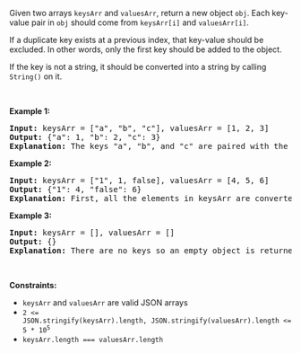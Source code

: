 <p>Given two arrays <code>keysArr</code> and <code>valuesArr</code>, return a new object <code>obj</code>. Each key-value pair in&nbsp;<code>obj</code>&nbsp;should come from&nbsp;<code>keysArr[i]</code>&nbsp;and&nbsp;<code>valuesArr[i]</code>.</p>

<p>If a duplicate key exists at a previous index, that key-value should be excluded. In other words, only the first key should be added to the object.</p>

<p>If the key is not a string, it should be converted into a string by calling <code>String()</code>&nbsp;on it.</p>

<p>&nbsp;</p>
<p><strong class="example">Example 1:</strong></p>

<pre>
<strong>Input:</strong> keysArr = [&quot;a&quot;, &quot;b&quot;, &quot;c&quot;], valuesArr = [1, 2, 3]
<strong>Output:</strong> {&quot;a&quot;: 1, &quot;b&quot;: 2, &quot;c&quot;: 3}
<strong>Explanation:</strong> The keys &quot;a&quot;, &quot;b&quot;, and &quot;c&quot; are paired with the values 1, 2, and 3 respectively.
</pre>

<p><strong class="example">Example 2:</strong></p>

<pre>
<strong>Input:</strong> keysArr = [&quot;1&quot;, 1, false], valuesArr = [4, 5, 6]
<strong>Output:</strong> {&quot;1&quot;: 4, &quot;false&quot;: 6}
<strong>Explanation:</strong> First, all the elements in keysArr are converted into strings. We can see there are two occurrences of &quot;1&quot;. The value associated with the first occurrence of &quot;1&quot; is used: 4.
</pre>

<p><strong class="example">Example 3:</strong></p>

<pre>
<strong>Input:</strong> keysArr = [], valuesArr = []
<strong>Output:</strong> {}
<strong>Explanation:</strong> There are no keys so an empty object is returned.
</pre>

<p>&nbsp;</p>
<p><strong>Constraints:</strong></p>

<ul>
	<li><code>keysArr</code> and <code>valuesArr</code> are valid JSON arrays</li>
	<li><code>2 &lt;= JSON.stringify(keysArr).length,&nbsp;JSON.stringify(valuesArr).length &lt;= 5 * 10<sup>5</sup></code></li>
	<li><code>keysArr.length === valuesArr.length</code></li>
</ul>
